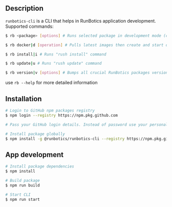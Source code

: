 ## Description

`runbotics-cli` is a CLI that helps in RunBotics application development. Supported commands:

```bash
$ rb <package> [options] # Runs selected package in development mode (choices: "ui", "api", "scheduler", "bot")

$ rb docker|d [operation] # Pulls latest images then create and start docker compose containers detached (choices: "pull", "up", "down")

$ rb install|i # Runs "rush install" command

$ rb update|u # Runs "rush update" command

$ rb version|v [options] # Bumps all crucial RunBotics packages versions (prerelease is bumped by default)
```

use `rb --help` for more detailed information

## Installation

```bash
# Login to GitHub npm packages registry
$ npm login --registry https://npm.pkg.github.com

# Pass your GitHub login details. Instead of password use your personal access token

# Install package globally
$ npm install -g @runbotics/runbotics-cli --registry https://npm.pkg.github.com/runbotics
```

## App development
```bash
# Install package dependencies
$ npm install

# Build package
$ npm run build

# Start CLI
$ npm run start
```
